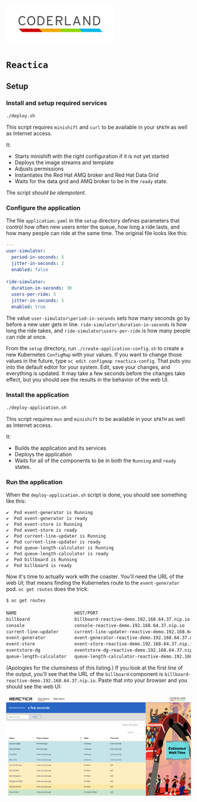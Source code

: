 ![Coderland logo](setup/images/Coderland_logo.png)

# `Reactica`

## Setup


### Install and setup required services

```bash
./deploy.sh
```

This script requires `minishift` and `curl` to be available in your `$PATH` as well as Internet access.

It:

* Starts minishift with the right configuration if it is not yet started
* Deploys the image streams and template
* Adjusts permissions
* Instantiates the Red Hat AMQ broker and Red Hat Data Grid 
* Waits for the data grid and AMQ broker to be in the `ready` state.

The script _should be idempotent_.

### Configure the application 

The file `application.yaml` in the `setup` directory defines parameters that control how often new users enter the queue, how long a ride lasts, and how many people can ride at the same time. The original file looks like this: 

```yaml
---
user-simulator:
  period-in-seconds: 5
  jitter-in-seconds: 2
  enabled: false

ride-simulator:
  duration-in-seconds: 30
  users-per-ride: 5
  jitter-in-seconds: 5
  enabled: true
```

The value `user-simulator\period-in-seconds` sets how many seconds go by before a new user gets in line. `ride-simulator\duration-in-seconds` is how long the ride takes, and `ride-simulator\users-per-ride` is how many people can ride at once. 

From the `setup` directory, run `./create-application-config.sh` to create a new Kubernetes `ConfigMap` with your values. If you want to change those values in the future, type `oc edit configmap reactica-config`. That puts you into the default editor for your system. Edit, save your changes, and everything is updated. It may take a few seconds before the changes take effect, but you should see the results in the behavior of the web UI. 

### Install the application

```bash
./deploy-application.sh
```

This script requires `mvn` and `minishift` to be available in your `$PATH` as well as Internet access.

It:

* Builds the application and its services
* Deploys the application
* Waits for all of the components to be in both the `Running` and `ready` states.

### Run the application

When the `deploy-application.sh` script is done, you should see something like this: 

```
✔️  Pod event-generator is Running
✔️  Pod event-generator is ready
✔️  Pod event-store is Running
✔️  Pod event-store is ready
✔️  Pod current-line-updater is Running
✔️  Pod current-line-updater is ready
✔️  Pod queue-length-calculator is Running
✔️  Pod queue-length-calculator is ready
✔️  Pod billboard is Running
✔️  Pod billboard is ready
```

Now it's time to actually work with the coaster. You'll need the URL of the web UI; that means finding the Kubernetes route to the `event-generator` pod. `oc get routes` does the trick: 

```bash
$ oc get routes

NAME                      HOST/PORT                                                          PATH SERVICES         PORT                TERMINATION   WILDCARD
billboard                 billboard-reactive-demo.192.168.64.37.nip.io                       billboard             8080                None
console                   console-reactive-demo.192.168.64.37.nip.io                         eventstream-amq-jolokia <all>             None
current-line-updater      current-line-updater-reactive-demo.192.168.64.37.nip.io            current-line-updater  8080                None
event-generator           event-generator-reactive-demo.192.168.64.37.nip.io                 event-generator       8080                None
event-store               event-store-reactive-demo.192.168.64.37.nip.io                     event-store           8080                None
eventstore-dg             eventstore-dg-reactive-demo.192.168.64.37.nip.io                   eventstore-dg         <all>               None
queue-length-calculator   queue-length-calculator-reactive-demo.192.168.64.37.nip.io         queue-length-calculator   8080 None
```

(Apologies for the clumsiness of this listing.) If you look at the first line of the output, you'll see that the URL of the `billboard` component is `billboard-reactive-demo.192.168.64.37.nip.io`. Paste that into your browser and you should see the web UI: 

![Reactica web UI](images/billboard.png)
